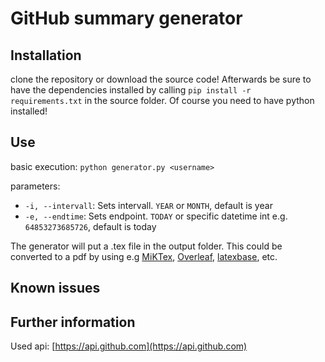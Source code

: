# GitHub summary generator

## Installation

clone the repository or download the source code!
Afterwards be sure to have the dependencies installed by calling `pip install -r requirements.txt` in the source folder.
Of course you need to have python installed!

## Use

basic execution: `python generator.py <username>`

parameters:
- `-i, --intervall`: Sets intervall. `YEAR` or `MONTH`, default is year
- `-e, --endtime`: Sets endpoint. `TODAY` or specific datetime int e.g. `64853273685726`, default is today

The generator will put a .tex file in the output folder.
This could be converted to a pdf by using e.g [MiKTex](https://miktex.org/), [Overleaf](https://de.overleaf.com/), [latexbase](https://latexbase.com/), etc.

## Known issues


## Further information

Used api: [https://api.github.com](https://api.github.com)